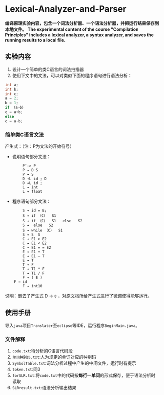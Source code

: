 # Lexical-Analyzer-and-Parser
**编译原理实验内容，包含一个词法分析器、一个语法分析器，并把运行结果保存到本地文件。**
**The experimental content of the course "Compilation Principles" includes a lexical analyzer, a syntax analyzer, and saves the running results to a local file.**

## 实验内容
1. 设计一个简单的类C语言的词法扫描器
2. 使用下文中的文法，可以对类似下面的程序语句进行语法分析：
```C
int a;
int b;
int c;
a = 2;
b = 1;
if （a>b）
c = a+b;
else
c = a-b;
```
### 简单类C语言文法
产生式：（注：P为文法的开始符号）
* 说明语句部分文法：
```
        P’-> P
        P → D S
        P → S
        D →L id ; D
        D →L id ; 
        L → int
        L → float
```
* 程序语句部分文法：
```
        S → id = E;	     
        S → if （C）  S1   
        S → if （C）  S1   else   S2
        S →  else   S2
        S → while （C）  S1  
        S → S  S
        C → E1 > E2
        C → E1 < E2                  
        C → E1 = = E2                 
        E → E1 + T           
        E → E1 – T 	
        E → T 				
        T → F 				
        T → T1 * F 			
        T → T1 / F 			
        F → ( E )			  
	F → id 
        F → int10
```	
说明：删去了产生式 D → ε ，对原文档所给产生式进行了微调使得能够运行。
## 使用手册
导入`java`项目`Translater`至`eclipse`等IDE，运行程序`BeginMain.java`。
### 文件解释
1. `code.txt`:待分析的C语言代码段
2. `单词种别码.txt`:人为规定的单词对应的种别码
3. `SymbolTable.txt`:词法分析过程中产生的中间文件，运行时有提示
4. `token.txt`:同3
5. `forSLR.txt`:将`code.txt`中的代码按**每行一单词**的形式保存，便于语法分析时读取
6. `SLRresult.txt`:语法分析输出结果
